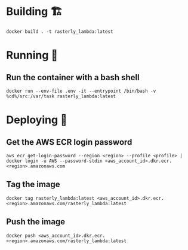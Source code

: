 # Building 🏗️

`docker build . -t rasterly_lambda:latest`

# Running 🏃

## Run the container with a bash shell

`docker run --env-file .env -it --entrypoint /bin/bash -v %cd%/src:/var/task rasterly_lambda:latest`

# Deploying 🚀

## Get the AWS ECR login password

`aws ecr get-login-password --region <region> --profile <profile> | docker login -u AWS --password-stdin <aws_account_id>.dkr.ecr.<region>.amazonaws.com`

## Tag the image

`docker tag rasterly_lambda:latest <aws_account_id>.dkr.ecr.<region>.amazonaws.com/rasterly_lambda:latest`

## Push the image

`docker push <aws_account_id>.dkr.ecr.<region>.amazonaws.com/rasterly_lambda:latest`

